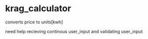 # krag_calculator
converts price to units[kwh]

need help recieving continous user_input and validating user_input
